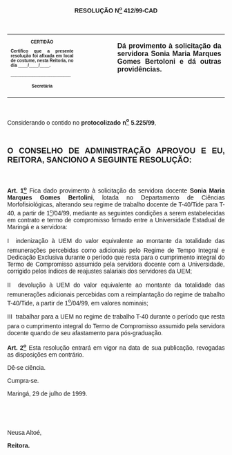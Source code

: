 <BODY>

<B><FONT FACE="Arial"><P ALIGN="CENTER"></P>
<P ALIGN="CENTER">&nbsp;</P>
<P ALIGN="CENTER">RESOLU&Ccedil;&Atilde;O  N<U><SUP>o</U></SUP> 412/99-CAD</P>
<P ALIGN="JUSTIFY"></P>
<P ALIGN="JUSTIFY">&nbsp;</P></B></FONT>
<TABLE CELLSPACING=0 BORDER=0 CELLPADDING=7 WIDTH=621>
<TR><TD WIDTH="32%" VALIGN="TOP">
<B><FONT FACE="Arial" SIZE=1><P ALIGN="CENTER">CERTID&Atilde;O</P>
<P ALIGN="JUSTIFY">   Certifico que a presente resolu&ccedil;&atilde;o foi afixada em local de costume, nesta Reitoria, no dia ____/____/____.</P>
<P ALIGN="JUSTIFY"></P>
<P ALIGN="JUSTIFY">_________________________</P>
<P ALIGN="CENTER">Secret&aacute;ria</B></FONT></TD>
<TD WIDTH="17%" VALIGN="TOP">&nbsp;</TD>
<TD WIDTH="52%" VALIGN="TOP">
<B><FONT FACE="Arial"><P ALIGN="JUSTIFY">D&aacute; provimento &agrave; solicita&ccedil;&atilde;o da servidora Sonia Maria Marques Gomes Bertoloni e d&aacute; outras provid&ecirc;ncias.</B></FONT></TD>
</TR>
</TABLE>

<FONT FACE="Arial"><P ALIGN="JUSTIFY"></P>
<P ALIGN="JUSTIFY">&nbsp;</P>
<P ALIGN="JUSTIFY">&#9;Considerando o contido no <B>protocolizado n<U><SUP>o</U></SUP> 5.225/99</B>,</P>
<P ALIGN="JUSTIFY"></P>
<P ALIGN="JUSTIFY">&nbsp;</P>
</FONT><B><FONT FACE="Arial" SIZE=4><P ALIGN="JUSTIFY">O CONSELHO DE ADMINISTRA&Ccedil;&Atilde;O APROVOU E EU, REITORA, SANCIONO A SEGUINTE RESOLU&Ccedil;&Atilde;O:</P>
</FONT><FONT FACE="Arial"><P ALIGN="JUSTIFY"></P>
<P ALIGN="JUSTIFY">&nbsp;</P>
</B><P ALIGN="JUSTIFY">&#9;<B>Art. 1<U><SUP>o</B></U></SUP> Fica dado provimento &agrave; solicita&ccedil;&atilde;o da servidora docente <B>Sonia Maria Marques Gomes Bertolini</B>, lotada no Departamento de Ci&ecirc;ncias Morfofisiol&oacute;gicas, alterando seu regime de trabalho docente de T-40/Tide para T-40, a partir de 1<U><SUP>o</U></SUP>/04/99, mediante as seguintes condi&ccedil;&otilde;es a serem estabelecidas em contrato e termo de compromisso firmado entre a Universidade Estadual de Maring&aacute; e a servidora:</P>
<P ALIGN="JUSTIFY">&#9;I  indeniza&ccedil;&atilde;o &agrave; UEM do valor equivalente ao montante da totalidade das remunera&ccedil;&otilde;es percebidas como adicionais pelo Regime de Tempo Integral e Dedica&ccedil;&atilde;o Exclusiva durante o per&iacute;odo que resta para o cumprimento integral do Termo de Compromisso assumido pela servidora docente com a Universidade, corrigido pelos &iacute;ndices de reajustes salariais dos servidores da UEM;</P>
<P ALIGN="JUSTIFY">&#9;II  devolu&ccedil;&atilde;o &agrave; UEM do valor equivalente ao montante da totalidade das remunera&ccedil;&otilde;es adicionais percebidas com a reimplanta&ccedil;&atilde;o do regime de trabalho T-40/Tide, a partir de 1<U><SUP>o</U></SUP>/04/99, em valores nominais;</P>
<P ALIGN="JUSTIFY">&#9;III  trabalhar para a UEM no regime de trabalho T-40 durante o per&iacute;odo que resta para o cumprimento integral do Termo de Compromisso assumido pela servidora docente quando de seu afastamento para p&oacute;s-gradua&ccedil;&atilde;o.</P>
<B><P ALIGN="JUSTIFY">&#9;Art. 2<U><SUP>o</U></SUP> </B>Esta resolu&ccedil;&atilde;o entrar&aacute; em vigor na data de sua publica&ccedil;&atilde;o, revogadas as disposi&ccedil;&otilde;es em contr&aacute;rio.</P>
<P ALIGN="JUSTIFY">&#9;D&ecirc;-se ci&ecirc;ncia.</P>
<P ALIGN="JUSTIFY">&#9;Cumpra-se.</P>
<P ALIGN="JUSTIFY"></P>
<P ALIGN="JUSTIFY">&#9;&#9;&#9;&#9;&#9;&#9;Maring&aacute;, 29 de julho de 1999.</P>
<P ALIGN="JUSTIFY"></P>
<P ALIGN="JUSTIFY">&nbsp;</P>
<P ALIGN="JUSTIFY">&nbsp;</P>
<P ALIGN="JUSTIFY">&#9;&#9;&#9;&#9;&#9;&#9;Neusa Alto&eacute;,</P>
<P ALIGN="JUSTIFY">&#9;&#9;&#9;&#9;&#9;&#9;<B>Reitora.</P>
</B></FONT><FONT SIZE=2></FONT></BODY>
